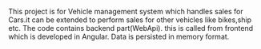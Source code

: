 This project is for Vehicle management system which handles sales for Cars.it can be extended to perform sales for other vehicles like bikes,ship etc.
The code contains backend part(WebApi).
this is called from frontend which is developed in Angular.
Data is persisted in memory format.
